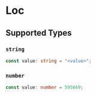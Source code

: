 # Loc


## Supported Types

### `string`

```typescript
const value: string = "<value>";
```

### `number`

```typescript
const value: number = 595669;
```

